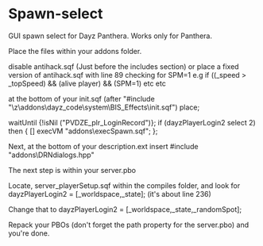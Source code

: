 Spawn-select
============

GUI spawn select for Dayz Panthera.  Works only for Panthera.

Place the files within your addons folder.

disable antihack.sqf (Just before the includes section) or place a fixed version of antihack.sqf with line 89 checking for  SPM=1
e.g if ((_speed > _topSpeed) && (alive player) && (SPM=1) etc etc

at the bottom of your init.sqf (after "#include "\z\addons\dayz_code\system\BIS_Effects\init.sqf") place;

waitUntil {!isNil ("PVDZE_plr_LoginRecord")};
if (dayzPlayerLogin2 select 2) then
{
    [] execVM "addons\execSpawn.sqf";
};

Next, at the bottom of your description.ext insert #include "addons\DRNdialogs.hpp"

The next step is within your server.pbo

Locate, server_playerSetup.sqf within the compiles folder, and look for dayzPlayerLogin2 = [_worldspace,_state]; (it's about line 236)

Change that to dayzPlayerLogin2 = [_worldspace,_state,_randomSpot];

Repack your PBOs (don't forget the path property for the server.pbo) and you're done.
